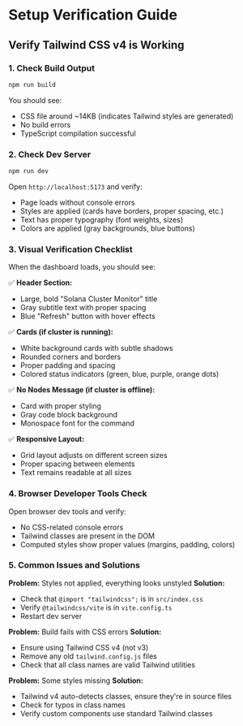 # Setup Verification Guide

## Verify Tailwind CSS v4 is Working

### 1. Check Build Output
```bash
npm run build
```

You should see:
- CSS file around ~14KB (indicates Tailwind styles are generated)
- No build errors
- TypeScript compilation successful

### 2. Check Dev Server
```bash
npm run dev
```

Open `http://localhost:5173` and verify:
- Page loads without console errors
- Styles are applied (cards have borders, proper spacing, etc.)
- Text has proper typography (font weights, sizes)
- Colors are applied (gray backgrounds, blue buttons)

### 3. Visual Verification Checklist

When the dashboard loads, you should see:

✅ **Header Section:**
- Large, bold "Solana Cluster Monitor" title
- Gray subtitle text with proper spacing
- Blue "Refresh" button with hover effects

✅ **Cards (if cluster is running):**
- White background cards with subtle shadows
- Rounded corners and borders
- Proper padding and spacing
- Colored status indicators (green, blue, purple, orange dots)

✅ **No Nodes Message (if cluster is offline):**
- Card with proper styling
- Gray code block background
- Monospace font for the command

✅ **Responsive Layout:**
- Grid layout adjusts on different screen sizes
- Proper spacing between elements
- Text remains readable at all sizes

### 4. Browser Developer Tools Check

Open browser dev tools and verify:
- No CSS-related console errors
- Tailwind classes are present in the DOM
- Computed styles show proper values (margins, padding, colors)

### 5. Common Issues and Solutions

**Problem:** Styles not applied, everything looks unstyled
**Solution:** 
- Check that `@import "tailwindcss";` is in `src/index.css`
- Verify `@tailwindcss/vite` is in `vite.config.ts`
- Restart dev server

**Problem:** Build fails with CSS errors
**Solution:**
- Ensure using Tailwind CSS v4 (not v3)
- Remove any old `tailwind.config.js` files
- Check that all class names are valid Tailwind utilities

**Problem:** Some styles missing
**Solution:**
- Tailwind v4 auto-detects classes, ensure they're in source files
- Check for typos in class names
- Verify custom components use standard Tailwind classes
